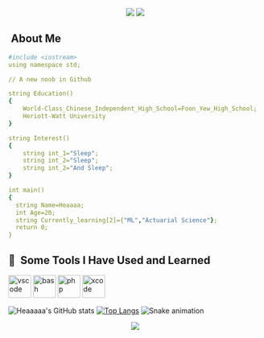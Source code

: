 <p align="center">
  <img src="https://capsule-render.vercel.app/api?type=waving&color=gradient&height=100&section=header&text=&animation=fadeIn&fontSize=80&fontColor=21D0D5">
  <img src=https://media.giphy.com/media/RMw1DhEAwx5ZK/giphy.gif>
</p>

<h2>&nbsp;About Me</h2>

```yaml
#include <iostream>
using namespace std;

// A new noob in Github

string Education()
{
    World-Class_Chinese_Independent_High_School=Foon_Yew_High_School;
    Heriott-Watt University
}

string Interest()
{
    string int_1="Sleep";
    string int_2="Sleep";
    string int_2="And Sleep";
}

int main()
{
  string Name=Heaaaa;
  int Age=20;
  string Currently_learning[2]={"ML","Actuarial Science"};
  return 0;
}
```

<h2> 🚀 &nbsp;Some Tools I Have Used and Learned</h2>
<p align="left">
<img src="https://cdn.jsdelivr.net/gh/devicons/devicon/icons/vscode/vscode-original.svg" alt="vscode" width="45" height="45"/>
<img src="https://user-images.githubusercontent.com/114859711/193462127-fda73695-13e3-4071-b325-2ea90dfe0cef.png" alt="bash" width="45" height="45"/>
<img src="https://cdn.jsdelivr.net/gh/devicons/devicon/icons/cplusplus/cplusplus-original.svg" alt="php" width="45" height="45"/>  
<img src="https://cdn.jsdelivr.net/gh/devicons/devicon/icons/xcode/xcode-original.svg" alt="xcode" width="45" height="45"/>         
</p>

![Heaaaaa's GitHub stats](https://github-readme-stats.vercel.app/api?username=Heaaaa&show_icons=true&theme=radical)
[![Top Langs](https://github-readme-stats.vercel.app/api/top-langs/?username=Heaaaa&langs_count=8&layout=compactshow_icons=true&theme=radical)](https://github.com/Heaaaa/github-readme-stats)
![Snake animation](https://github.com/Heaaaaaaa/Heaaaaaaa/blob/output/github-contribution-grid-snake.svg)

<p align="center">
  <img src=https://media.giphy.com/media/g7GKcSzwQfugw/giphy.gif>
</p>

<!---
Heaaaa/Heaaaa is a ✨ special ✨ repository because its `README.md` (this file) appears on your GitHub profile.
You can click the Preview link to take a look at your changes.
--->
